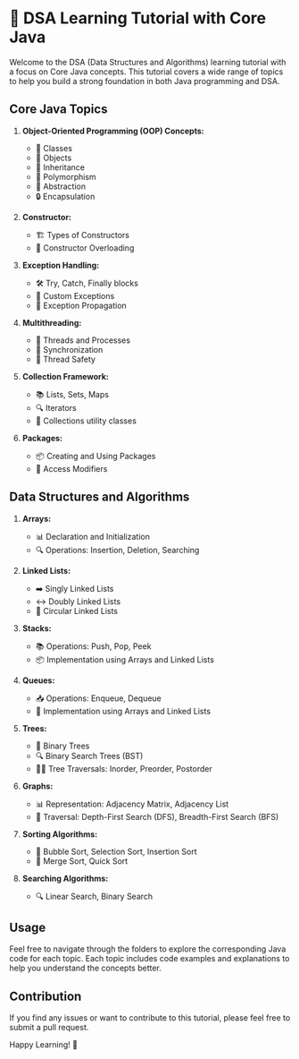 # 🚀 DSA Learning Tutorial with Core Java

Welcome to the DSA (Data Structures and Algorithms) learning tutorial with a focus on Core Java concepts. This tutorial covers a wide range of topics to help you build a strong foundation in both Java programming and DSA.

## Core Java Topics
1. **Object-Oriented Programming (OOP) Concepts:**
   - 🧱 Classes
   - 🎯 Objects
   - 🔄 Inheritance
   - 🌈 Polymorphism
   - 🚀 Abstraction
   - 🔒 Encapsulation

2. **Constructor:**
   - 🏗️ Types of Constructors
   - 🔄 Constructor Overloading

3. **Exception Handling:**
   - 🛠️ Try, Catch, Finally blocks
   - 🚨 Custom Exceptions
   - 🚀 Exception Propagation

4. **Multithreading:**
   - 🧵 Threads and Processes
   - 🔗 Synchronization
   - 🚥 Thread Safety

5. **Collection Framework:**
   - 📚 Lists, Sets, Maps
   - 🔍 Iterators
   - 🧰 Collections utility classes

6. **Packages:**
   - 📦 Creating and Using Packages
   - 🔐 Access Modifiers

## Data Structures and Algorithms

1. **Arrays:**
   - 📊 Declaration and Initialization
   - 🔍 Operations: Insertion, Deletion, Searching

2. **Linked Lists:**
   - ➡️ Singly Linked Lists
   - ↔️ Doubly Linked Lists
   - 🔄 Circular Linked Lists

3. **Stacks:**
   - 📚 Operations: Push, Pop, Peek
   - 📦 Implementation using Arrays and Linked Lists

4. **Queues:**
   - 📥 Operations: Enqueue, Dequeue
   - 🔄 Implementation using Arrays and Linked Lists

5. **Trees:**
   - 🌲 Binary Trees
   - 🔍 Binary Search Trees (BST)
   - 🚶‍♂️ Tree Traversals: Inorder, Preorder, Postorder

6. **Graphs:**
   - 📊 Representation: Adjacency Matrix, Adjacency List
   - 🚀 Traversal: Depth-First Search (DFS), Breadth-First Search (BFS)

7. **Sorting Algorithms:**
   - 🔄 Bubble Sort, Selection Sort, Insertion Sort
   - 🚀 Merge Sort, Quick Sort

8. **Searching Algorithms:**
   - 🔍 Linear Search, Binary Search

## Usage
Feel free to navigate through the folders to explore the corresponding Java code for each topic. Each topic includes code examples and explanations to help you understand the concepts better.

## Contribution
If you find any issues or want to contribute to this tutorial, please feel free to submit a pull request.

Happy Learning! 🚀
